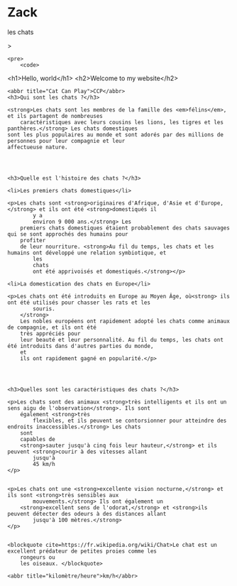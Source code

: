 # Zack
les chats
<!DOCTYPE html>
<html lang="en">

<head>
    <link rel="shortcut icon" href="" type="image/x-icon">
    <meta charset="UTF-6">
    <meta http-equiv="X-UA-Compatible" content="IE=edge">
    <meta name="viewport" content="width=device-width, initial-scale=1.0">
    <title>Cat Can Play</title>
    <meta name="Zack" content="Gregory G">>
    <meta name="Cat Can Play :title" content="Qui sont les chats ?">
    <meta name="Cat Can Play : description" content="tout ce que tu doit savoir des chats">
</head>

<body>

    <pre>
        <code>
&lt;h1&gt;Hello, world&lt;/h1&gt;
&lt;h2&gt;Welcome to my website&lt;/h2&gt;
  </code>
    </pre>

    <abbr title="Cat Can Play">CCP</abbr>
    <h3>Qui sont les chats ?</h3>

    <strong>Les chats sont les membres de la famille des <em>félins</em>, et ils partagent de nombreuses
        caractéristiques avec leurs cousins ​​les lions, les tigres et les panthères.</strong> Les chats domestiques
    sont les plus populaires au monde et sont adorés par des millions de personnes pour leur compagnie et leur
    affectueuse nature.




    <h3>Quelle est l'histoire des chats ?</h3>

    <li>Les premiers chats domestiques</li>

    <p>Les chats sont <strong>originaires d'Afrique, d'Asie et d'Europe,</strong> et ils ont été <strong>domestiqués il
            y a
            environ 9 000 ans.</strong> Les
        premiers chats domestiques étaient probablement des chats sauvages qui se sont approchés des humains pour
        profiter
        de leur nourriture. <strong>Au fil du temps, les chats et les humains ont développé une relation symbiotique, et
            les
            chats
            ont été apprivoisés et domestiqués.</strong></p>

    <li>La domestication des chats en Europe</li>

    <p>Les chats ont été introduits en Europe au Moyen Âge, où<strong> ils ont été utilisés pour chasser les rats et les
            souris.
        </strong>
        Les nobles européens ont rapidement adopté les chats comme animaux de compagnie, et ils ont été
        très appréciés pour
        leur beauté et leur personnalité. Au fil du temps, les chats ont été introduits dans d'autres parties du monde,
        et
        ils ont rapidement gagné en popularité.</p>




    <h3>Quelles sont les caractéristiques des chats ?</h3>

    <p>Les chats sont des animaux <strong>très intelligents et ils ont un sens aigu de l'observation</strong>. Ils sont
        également <strong>très
            flexibles, et ils peuvent se contorsionner pour atteindre des endroits inaccessibles.</strong> Les chats
        sont
        capables de
        <strong>sauter jusqu'à cinq fois leur hauteur,</strong> et ils peuvent <strong>courir à des vitesses allant
            jusqu'à
            45 km/h
    </p>


    <p>Les chats ont une <strong>excellente vision nocturne,</strong> et ils sont <strong>très sensibles aux
            mouvements.</strong> Ils ont également un
        <strong>excellent sens de l'odorat,</strong> et <strong>ils peuvent détecter des odeurs à des distances allant
            jusqu'à 100 mètres.</strong>
    </p>


    <blockquote cite=https://fr.wikipedia.org/wiki/Chat>Le chat est un excellent prédateur de petites proies comme les
        rongeurs ou
        les oiseaux. </blockquote>

    <abbr title="kilomètre/heure">km/h</abbr>


</body>

</html>
